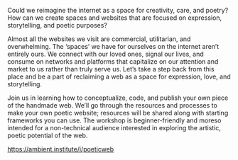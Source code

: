 ​Could we reimagine the internet as a space for creativity, care, and poetry? How can we create spaces and websites that are focused on expression, storytelling, and poetic purposes?

​Almost all the websites we visit are commercial, utilitarian, and overwhelming. The ‘spaces’ we have for ourselves on the internet aren’t entirely ours. We connect with our loved ones, signal our lives, and consume on networks and platforms that capitalize on our attention and market to us rather than truly serve us. Let’s take a step back from this place and be a part of reclaiming a web as a space for expression, love, and storytelling.

​Join us in learning how to conceptualize, code, and publish your own piece of the handmade web. We’ll go through the resources and processes to make your own poetic website; resources will be shared along with starting frameworks you can use. The workshop is beginner-friendly and moreso intended for a non-technical audience interested in exploring the artistic, poetic potential of the web.

https://ambient.institute/i/poeticweb
